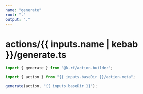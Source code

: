 ```yaml
---
name: "generate"
root: "."
output: "."
---
```


# actions/{{ inputs.name | kebab }}/generate.ts

<!-- prettier-ignore -->
```ts
import { generate } from "@k-rf/action-builder";

import { action } from "{{ inputs.baseDir }}/action.meta";

generate(action, "{{ inputs.baseDir }}");

```
